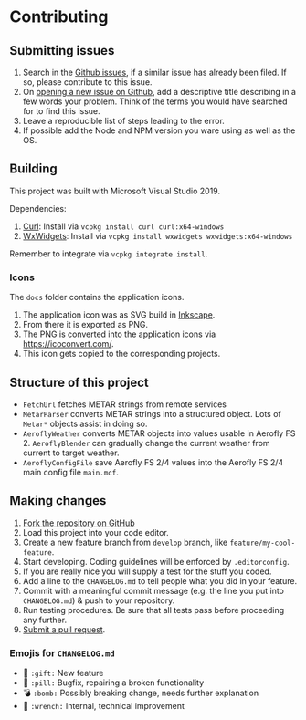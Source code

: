 Contributing
============

Submitting issues
-----------------

1. Search in the [Github issues](https://github.com/fboes/aerofly-wettergeraet), if a similar issue has already been filed. If so, please contribute to this issue.
2. On [opening a new issue on Github](https://github.com/fboes/aerofly-wettergeraet), add a descriptive title describing in a few words your problem. Think of the terms you would have searched for to find this issue.
3. Leave a reproducible list of steps leading to the error.
4. If possible add the Node and NPM version you ware using as well as the OS.

Building
--------

This project was built with Microsoft Visual Studio 2019.

Dependencies:

1. [Curl](https://curl.haxx.se/): Install via `vcpkg install curl curl:x64-windows`
1. [WxWidgets](https://www.wxwidgets.org/): Install via `vcpkg install wxwidgets wxwidgets:x64-windows`

Remember to integrate via `vcpkg integrate install`.

### Icons

The `docs` folder contains the application icons.

1. The application icon was as SVG build in [Inkscape](https://inkscape.org/).
1. From there it is exported as PNG.
1. The PNG is converted into the application icons via https://icoconvert.com/.
1. This icon gets copied to the corresponding projects.

Structure of this project
-------------------------

* `FetchUrl` fetches METAR strings from remote services
* `MetarParser` converts METAR strings into a structured object. Lots of `Metar*` objects assist in doing so.
* `AeroflyWeather` converts METAR objects into values usable in Aerofly FS 2. `AeroflyBlender` can gradually change the current weather from current to target weather.
* `AeroflyConfigFile` save Aerofly FS 2/4 values into the Aerofly FS 2/4 main config file `main.mcf`.

Making changes
--------------

1. [Fork the repository on GitHub](https://help.github.com/articles/fork-a-repo/)
2. Load this project into your code editor.
3. Create a new feature branch from `develop` branch, like `feature/my-cool-feature`.
4. Start developing. Coding guidelines will be enforced by `.editorconfig`.
5. If you are really nice you will supply a test for the stuff you coded.
5. Add a line to the `CHANGELOG.md` to tell people what you did in your feature.
6. Commit with a meaningful commit message (e.g. the line you put into `CHANGELOG.md`) & push to your repository.
7. Run testing procedures. Be sure that all tests pass before proceeding any further.
8. [Submit a pull request](https://help.github.com/articles/about-pull-requests/).

### Emojis for `CHANGELOG.md`

* 🎁 `:gift:` New feature
* 💊 `:pill:` Bugfix, repairing a broken functionality
* 💣 `:bomb:` Possibly breaking change, needs further explanation
* 🔧 `:wrench:` Internal, technical improvement
